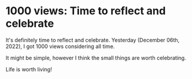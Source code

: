 # 1000 views: Time to reflect and celebrate


It's definitely time to reflect and celebrate. Yesterday (December 06th, 2022), I got 1000 views considering all time.

It might be simple, however I think the small things are worth celebrating.

Life is worth living!